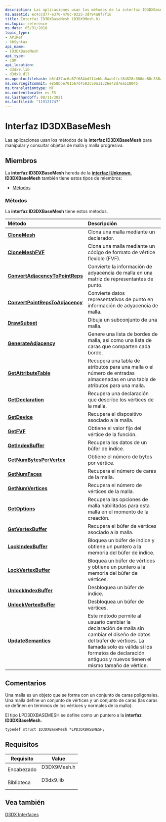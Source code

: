 ```yaml
---
description: Las aplicaciones usan los métodos de la interfaz ID3DXBaseMesh para manipular y consultar objetos de malla y malla progresiva.
ms.assetid: ec4ccd77-e370-470c-9325-3d794a8f7f16
title: Interfaz ID3DXBaseMesh (D3DX9Mesh.h)
ms.topic: reference
ms.date: 05/31/2018
topic_type:
- APIRef
- kbSyntax
api_name:
- ID3DXBaseMesh
api_type:
- COM
api_location:
- d3dx9.lib
- d3dx9.dll
ms.openlocfilehash: b6f437ac6a67f684bd114ebba6aab1fcf8d828c680de88c338ab10ff39672e5d
ms.sourcegitcommit: e858bbe701567d4583c50a11326e42d7ea51804b
ms.translationtype: MT
ms.contentlocale: es-ES
ms.lasthandoff: 08/11/2021
ms.locfileid: "119121747"
---
```

# <a name="id3dxbasemesh-interface"></a>Interfaz ID3DXBaseMesh

Las aplicaciones usan los métodos de la **interfaz ID3DXBaseMesh** para manipular y consultar objetos de malla y malla progresiva.

## <a name="members"></a>Miembros

La **interfaz ID3DXBaseMesh** hereda de la [**interfaz IUnknown.**](/windows/win32/api/unknwn/nn-unknwn-iunknown) **ID3DXBaseMesh** también tiene estos tipos de miembros:

-   [Métodos](#methods)

### <a name="methods"></a>Métodos

La **interfaz ID3DXBaseMesh** tiene estos métodos.



| Método                                                                            | Descripción                                                                                                                                                                                                           |
|:----------------------------------------------------------------------------------|:----------------------------------------------------------------------------------------------------------------------------------------------------------------------------------------------------------------------|
| [**CloneMesh**](id3dxbasemesh--clonemesh.md)                                     | Clona una malla mediante un declarador.<br/>                                                                                                                                                                          |
| [**CloneMeshFVF**](id3dxbasemesh--clonemeshfvf.md)                               | Clona una malla mediante un código de formato de vértice flexible (FVF).<br/>                                                                                                                                                   |
| [**ConvertAdjacencyToPointReps**](id3dxbasemesh--convertadjacencytopointreps.md) | Convierte la información de adyacencia de malla en una matriz de representantes de punto.<br/>                                                                                                                                  |
| [**ConvertPointRepsToAdjacency**](id3dxbasemesh--convertpointrepstoadjacency.md) | Convierte datos representativos de punto en información de adyacencia de malla.<br/>                                                                                                                                          |
| [**DrawSubset**](id3dxbasemesh--drawsubset.md)                                   | Dibuja un subconjunto de una malla.<br/>                                                                                                                                                                                  |
| [**GenerateAdjacency**](id3dxbasemesh--generateadjacency.md)                     | Genere una lista de bordes de malla, así como una lista de caras que comparten cada borde.<br/>                                                                                                                            |
| [**GetAttributeTable**](id3dxbasemesh--getattributetable.md)                     | Recupera una tabla de atributos para una malla o el número de entradas almacenadas en una tabla de atributos para una malla.<br/>                                                                                          |
| [**GetDeclaration**](id3dxbasemesh--getdeclaration.md)                           | Recupera una declaración que describe los vértices de la malla.<br/>                                                                                                                                               |
| [**GetDevice**](id3dxbasemesh--getdevice.md)                                     | Recupera el dispositivo asociado a la malla.<br/>                                                                                                                                                             |
| [**GetFVF**](id3dxbasemesh--getfvf.md)                                           | Obtiene el valor fijo del vértice de la función.<br/>                                                                                                                                                                      |
| [**GetIndexBuffer**](id3dxbasemesh--getindexbuffer.md)                           | Recupera los datos de un búfer de índice.<br/>                                                                                                                                                                     |
| [**GetNumBytesPerVertex**](id3dxbasemesh--getnumbytespervertex.md)               | Obtiene el número de bytes por vértice.<br/>                                                                                                                                                                       |
| [**GetNumFaces**](id3dxbasemesh--getnumfaces.md)                                 | Recupera el número de caras de la malla.<br/>                                                                                                                                                                 |
| [**GetNumVertices**](id3dxbasemesh--getnumvertices.md)                           | Recupera el número de vértices de la malla.<br/>                                                                                                                                                              |
| [**GetOptions**](id3dxbasemesh--getoptions.md)                                   | Recupera las opciones de malla habilitadas para esta malla en el momento de la creación.<br/>                                                                                                                                         |
| [**GetVertexBuffer**](id3dxbasemesh--getvertexbuffer.md)                         | Recupera el búfer de vértices asociado a la malla.<br/>                                                                                                                                                      |
| [**LockIndexBuffer**](id3dxbasemesh--lockindexbuffer.md)                         | Bloquea un búfer de índice y obtiene un puntero a la memoria del búfer de índice.<br/>                                                                                                                                    |
| [**LockVertexBuffer**](id3dxbasemesh--lockvertexbuffer.md)                       | Bloquea un búfer de vértices y obtiene un puntero a la memoria del búfer de vértices.<br/>                                                                                                                                   |
| [**UnlockIndexBuffer**](id3dxbasemesh--unlockindexbuffer.md)                     | Desbloquea un búfer de índice.<br/>                                                                                                                                                                                   |
| [**UnlockVertexBuffer**](id3dxbasemesh--unlockvertexbuffer.md)                   | Desbloquea un búfer de vértices.<br/>                                                                                                                                                                                   |
| [**UpdateSemantics**](id3dxbasemesh--updatesemantics.md)                         | Este método permite al usuario cambiar la declaración de malla sin cambiar el diseño de datos del búfer de vértices. La llamada solo es válida si los formatos de declaración antiguos y nuevos tienen el mismo tamaño de vértice.<br/> |



 

## <a name="remarks"></a>Comentarios

Una malla es un objeto que se forma con un conjunto de caras poligonales. Una malla define un conjunto de vértices y un conjunto de caras (las caras se definen en términos de los vértices y normales de la malla).

El tipo LPD3DXBASEMESH se define como un puntero a la **interfaz ID3DXBaseMesh.**


```
typedef struct ID3DXBaseMesh *LPD3DXBASEMESH;
```



## <a name="requirements"></a>Requisitos



| Requisito | Value |
|--------------------|----------------------------------------------------------------------------------------|
| Encabezado<br/>  | <dl> <dt>D3DX9Mesh.h</dt> </dl> |
| Biblioteca<br/> | <dl> <dt>D3dx9.lib</dt> </dl>   |



## <a name="see-also"></a>Vea también

<dl> <dt>

[D3DX Interfaces](dx9-graphics-reference-d3dx-interfaces.md)
</dt> </dl>

 

 
